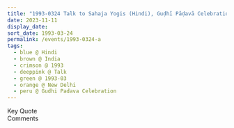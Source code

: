 ```yaml
---
title: "1993-0324 Talk to Sahaja Yogis (Hindi), Guḍhī Pāḍavā Celebration, New Delhi, India"
date: 2023-11-11
display_date: 
sort_date: 1993-03-24
permalink: /events/1993-0324-a
tags:
  - blue @ Hindi
  - brown @ India
  - crimson @ 1993
  - deeppink @ Talk
  - green @ 1993-03
  - orange @ New Delhi
  - peru @ Gudhi Padava Celebration
---
```


<wave-list>
  <list-title color="green" width="75">Key Quote</list-title>
  <list-item color="BlanchedAlmond"  width="200"></list-item>
  <list-item color="Lavender"></list-item>
  <list-item color="BlanchedAlmond"></list-item>
</wave-list>

<br>

<wave-list>
  <list-title color="green" width="75">Comments</list-title>
  <list-item color="BlanchedAlmond"  width="200"></list-item>
  <list-item color="Lavender"></list-item>
  <list-item color="BlanchedAlmond"></list-item>
</wave-list>
